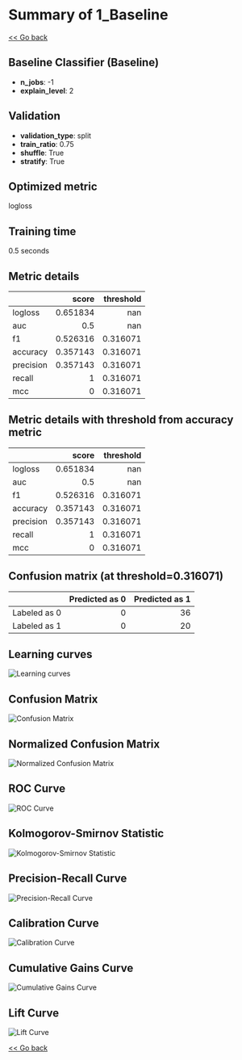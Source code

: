 # Summary of 1_Baseline

[<< Go back](../README.md)


## Baseline Classifier (Baseline)
- **n_jobs**: -1
- **explain_level**: 2

## Validation
 - **validation_type**: split
 - **train_ratio**: 0.75
 - **shuffle**: True
 - **stratify**: True

## Optimized metric
logloss

## Training time

0.5 seconds

## Metric details
|           |    score |   threshold |
|:----------|---------:|------------:|
| logloss   | 0.651834 |  nan        |
| auc       | 0.5      |  nan        |
| f1        | 0.526316 |    0.316071 |
| accuracy  | 0.357143 |    0.316071 |
| precision | 0.357143 |    0.316071 |
| recall    | 1        |    0.316071 |
| mcc       | 0        |    0.316071 |


## Metric details with threshold from accuracy metric
|           |    score |   threshold |
|:----------|---------:|------------:|
| logloss   | 0.651834 |  nan        |
| auc       | 0.5      |  nan        |
| f1        | 0.526316 |    0.316071 |
| accuracy  | 0.357143 |    0.316071 |
| precision | 0.357143 |    0.316071 |
| recall    | 1        |    0.316071 |
| mcc       | 0        |    0.316071 |


## Confusion matrix (at threshold=0.316071)
|              |   Predicted as 0 |   Predicted as 1 |
|:-------------|-----------------:|-----------------:|
| Labeled as 0 |                0 |               36 |
| Labeled as 1 |                0 |               20 |

## Learning curves
![Learning curves](learning_curves.png)
## Confusion Matrix

![Confusion Matrix](confusion_matrix.png)


## Normalized Confusion Matrix

![Normalized Confusion Matrix](confusion_matrix_normalized.png)


## ROC Curve

![ROC Curve](roc_curve.png)


## Kolmogorov-Smirnov Statistic

![Kolmogorov-Smirnov Statistic](ks_statistic.png)


## Precision-Recall Curve

![Precision-Recall Curve](precision_recall_curve.png)


## Calibration Curve

![Calibration Curve](calibration_curve_curve.png)


## Cumulative Gains Curve

![Cumulative Gains Curve](cumulative_gains_curve.png)


## Lift Curve

![Lift Curve](lift_curve.png)



[<< Go back](../README.md)
